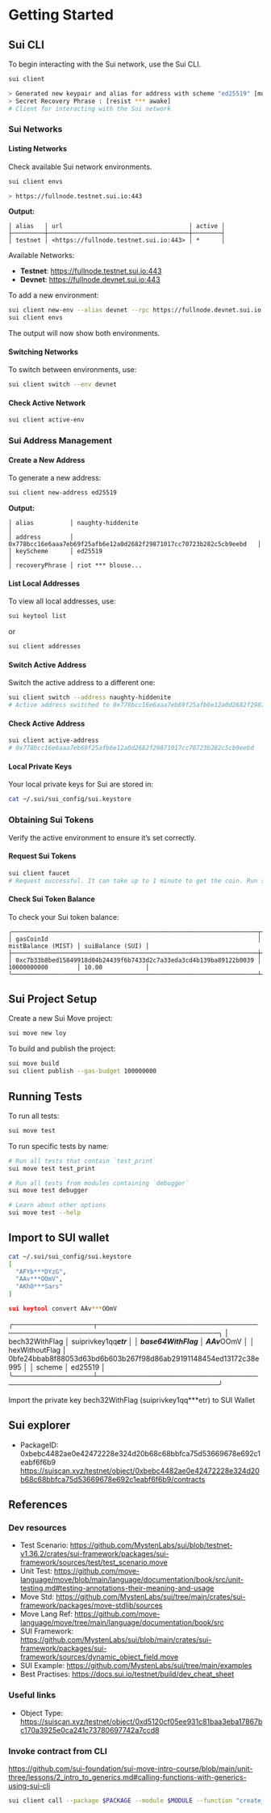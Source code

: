 # Getting Started

## Sui CLI

To begin interacting with the Sui network, use the Sui CLI.

```sh
sui client

> Generated new keypair and alias for address with scheme "ed25519" [musing-carnelian: 0xb8e9c7271d32e3a60c3f008be3b51e941c38dad4c722299c8f4846ae002d72d9]
> Secret Recovery Phrase : [resist *** awake]
# Client for interacting with the Sui network
```

### Sui Networks

#### Listing Networks

Check available Sui network environments.

```sh
sui client envs

> https://fullnode.testnet.sui.io:443
```

**Output:**

```plaintext
│ alias   │ url                                   │ active │
├─────────┼───────────────────────────────────────┼────────┤
│ testnet │ <https://fullnode.testnet.sui.io:443> │ *      │
```

Available Networks:

- **Testnet**: <https://fullnode.testnet.sui.io:443>
- **Devnet**: <https://fullnode.devnet.sui.io:443>

To add a new environment:

```sh
sui client new-env --alias devnet --rpc https://fullnode.devnet.sui.io:443
sui client envs
```

The output will now show both environments.

#### Switching Networks

To switch between environments, use:

```sh
sui client switch --env devnet
```

#### Check Active Network

```sh
sui client active-env
```

### Sui Address Management

#### Create a New Address

To generate a new address:

```sh
sui client new-address ed25519
```

**Output:**

```plaintext
│ alias          │ naughty-hiddenite                                                    │
│ address        │ 0x778bcc16e6aaa7eb69f25afb6e12a0d2682f29871017cc70723b282c5cb9eebd   │
│ keyScheme      │ ed25519                                                              │
│ recoveryPhrase │ riot *** blouse...
```

#### List Local Addresses

To view all local addresses, use:

```sh
sui keytool list
```

or

```sh
sui client addresses
```

#### Switch Active Address

Switch the active address to a different one:

```sh
sui client switch --address naughty-hiddenite
# Active address switched to 0x778bcc16e6aaa7eb69f25afb6e12a0d2682f29871017cc70723b282c5cb9eebd
```

#### Check Active Address

```sh
sui client active-address
# 0x778bcc16e6aaa7eb69f25afb6e12a0d2682f29871017cc70723b282c5cb9eebd
```

#### Local Private Keys

Your local private keys for Sui are stored in:

```sh
cat ~/.sui/sui_config/sui.keystore
```

### Obtaining Sui Tokens

Verify the active environment to ensure it’s set correctly.

#### Request Sui Tokens

```sh
sui client faucet
# Request successful. It can take up to 1 minute to get the coin. Run sui client gas to check your gas coins.
```

#### Check Sui Token Balance

To check your Sui token balance:

```plaintext
╭────────────────────────────────────────────────────────────────────┬────────────────────┬──────────────────╮
│ gasCoinId                                                          │ mistBalance (MIST) │ suiBalance (SUI) │
├────────────────────────────────────────────────────────────────────┼────────────────────┼──────────────────┤
│ 0xc7b33b8bed15849918d04b24439f6b7433d2c7a33eda3cd4b139ba89122b0039 │ 10000000000        │ 10.00            │
╰────────────────────────────────────────────────────────────────────┴────────────────────┴──────────────────╯
```

## Sui Project Setup

Create a new Sui Move project:

```sh
sui move new loy
```

To build and publish the project:

```sh
sui move build
sui client publish --gas-budget 100000000
```

## Running Tests

To run all tests:

```sh
sui move test
```

To run specific tests by name:

```sh
# Run all tests that contain `test_print`
sui move test test_print

# Run all tests from modules containing `debugger`
sui move test debugger

# Learn about other options
sui move test --help
```

## Import to SUI wallet

```sh
cat ~/.sui/sui_config/sui.keystore
[
  "AFYb***DYzG",
  "AAv***OOmV",
  "AKhO***Sars"
]

sui keytool convert AAv***OOmV
```

╭────────────────┬──────────────────────────────────────────────────────────────────────────╮
│ bech32WithFlag │  suiprivkey1qq***etr  │
│ base64WithFlag │  AAv***OOmV                            │
│ hexWithoutFlag │  0bfe24bbab8f88053d63bd6b603b267f98d86ab29191148454ed13172c38e995        │
│ scheme         │  ed25519                                                                 │
╰────────────────┴──────────────────────────────────────────────────────────────────────────╯

Import the private key bech32WithFlag (suiprivkey1qq***etr) to SUI Wallet

## Sui explorer

- PackageID: 0xbebc4482ae0e42472228e324d20b68c68bbfca75d53669678e692c1eabf6f6b9 <https://suiscan.xyz/testnet/object/0xbebc4482ae0e42472228e324d20b68c68bbfca75d53669678e692c1eabf6f6b9/contracts>

## References

### Dev resources

- Test Scenario: <https://github.com/MystenLabs/sui/blob/testnet-v1.36.2/crates/sui-framework/packages/sui-framework/sources/test/test_scenario.move>
- Unit Test: <https://github.com/move-language/move/blob/main/language/documentation/book/src/unit-testing.md#testing-annotations-their-meaning-and-usage>
- Move Std: <https://github.com/MystenLabs/sui/tree/main/crates/sui-framework/packages/move-stdlib/sources>
- Move Lang Ref: <https://github.com/move-language/move/tree/main/language/documentation/book/src>
- SUI Framework: <https://github.com/MystenLabs/sui/blob/main/crates/sui-framework/packages/sui-framework/sources/dynamic_object_field.move>
- SUI Example: <https://github.com/MystenLabs/sui/tree/main/examples>
- Best Practises: <https://docs.sui.io/testnet/build/dev_cheat_sheet>

### Useful links

- Object Type: <https://suiscan.xyz/testnet/object/0xd5120cf05ee931c81baa3eba17867bc170a3925e0ca241c73780697742a7ccd8>

### Invoke contract from CLI

<https://github.com/sui-foundation/sui-move-intro-course/blob/main/unit-three/lessons/2_intro_to_generics.md#calling-functions-with-generics-using-sui-cli>

```sh
sui client call --package $PACKAGE --module $MODULE --function "create_box" --args $OBJECT_ID --type-args 0x2::sui::SUI --gas-budget 10000000
```

